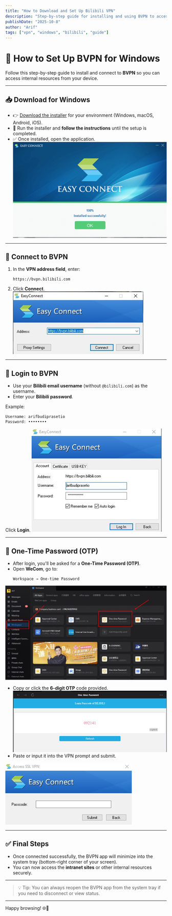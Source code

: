 ```yaml
---
title: "How to Download and Set Up Bilibili VPN"
description: "Step-by-step guide for installing and using BVPN to access the intranet on Windows."
publishDate: "2025-10-8"
author: "Arif"
tags: ["vpn", "windows", "bilibili", "guide"]
---
```


# 🚀 How to Set Up BVPN for Windows

Follow this step-by-step guide to install and connect to **BVPN** so you can access internal resources from your device.

---

## 📥 Download for Windows

- 👉 [Download the installer](https://bvpn.bilibili.com/com/setup.html?4) for your environment (Windows, macOS, Android, iOS).
- 💾 Run the installer and **follow the instructions** until the setup is completed.
- ✅ Once installed, open the application.
![My Screenshot](../../assets/images/vpn/1.jpg)
---

## 🔐 Connect to BVPN

1. In the **VPN address field**, enter:
   ```
   https://bvpn.bilibili.com
   ```
2. Click **Connect**.
![My Screenshot](../../assets/images/vpn/2.jpg)
---

## 👤 Login to BVPN

- Use your **Bilibili email username** (without `@bilibili.com`) as the username.
- Enter your **Bilibili password**.

Example:
```
Username: arifbudiprasetio
Password: ••••••••
```

Click **Login**.
![My Screenshot](../../assets/images/vpn/3.jpg)

---

## 🔑 One-Time Password (OTP)

- After login, you'll be asked for a **One-Time Password (OTP)**.
- Open **WeCom**, go to:
  ```
  Workspace → One-time Password
  ```

![My Screenshot](../../assets/images/vpn/4.jpg)


- Copy or click the **6-digit OTP** code provided.
![My Screenshot](../../assets/images/vpn/5.jpg)
- Paste or input it into the VPN prompt and submit.

![My Screenshot](../../assets/images/vpn/6.jpg)

---

## ✅ Final Steps

- Once connected successfully, the BVPN app will minimize into the system tray (bottom-right corner of your screen).
- You can now access the **intranet sites** or other internal resources securely.

---

> 💡 Tip: You can always reopen the BVPN app from the system tray if you need to disconnect or view status.

---

Happy browsing! 🌐🔐
